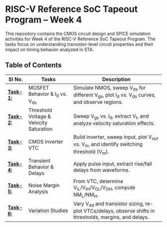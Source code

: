 # RISC-V Reference SoC Tapeout Program – Week 4

This repository contains the CMOS circuit design and SPICE simulation activities for Week 4 of the RISC-V Reference SoC Tapeout Program. The tasks focus on understanding transistor-level circuit properties and their impact on timing behavior analyzed in STA.

## Table of Contents

| SI No. | Tasks | Description |
|--------|-------|-------------|
| **[Task-1:](Task-1/Task-1.md)** | MOSFET Behavior & I<sub>d</sub> vs. V<sub>ds</sub> | Simulate NMOS, sweep V<sub>ds</sub> for different V<sub>gs</sub>, plot I<sub>d</sub> vs. V<sub>ds</sub> curves, and observe regions. |
| **[Task-2:](Task-2/Task-2.md)** | Threshold Voltage & Velocity Saturation | Sweep V<sub>gs</sub> vs. I<sub>d</sub>, extract V<sub>t</sub>, and analyze velocity saturation effects. |
| **[Task-3:](Task-3/Task-3.md)** | CMOS Inverter VTC | Build inverter, sweep input, plot V<sub>out</sub> vs. V<sub>in</sub>, and identify switching threshold (V<sub>m</sub>). |
| **[Task-4:](Task-4/Task-4.md)** | Transient Behavior & Delays | Apply pulse input, extract rise/fall delays from waveforms. |
| **[Task-5:](Task-5/Task-5.md)** | Noise Margin Analysis | From VTC, determine V<sub>IL</sub>/V<sub>IH</sub>/V<sub>OL</sub>/V<sub>OH</sub>, compute NM<sub>L</sub>/NM<sub>H</sub>. |
| **[Task-6:](Task-6/Task-6.md)** | Variation Studies | Vary V<sub>dd</sub> and transistor sizing, re-plot VTCs/delays, observe shifts in thresholds, margins, and delays. |


